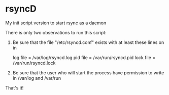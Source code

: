 # rsyncD
My init script version to start rsync as a daemon

There is only two observations to run this script:

1. Be sure that the file "/etc/rsyncd.conf" exists with at least these lines on in

	log file = /var/log/rsyncd.log
	pid file = /var/run/rsyncd.pid
	lock file = /var/run/rsyncd.lock

2. Be sure that the user who will start the process have permission to write in /var/log and /var/run

That's it!
